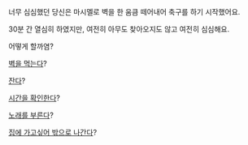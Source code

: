 너무 심심했던 당신은 마시멜로 벽을 한 움큼 떼어내어 축구를 하기 시작했어요.

30분 간 열심히 하였지만, 여전히 아무도 찾아오지도 않고 여전히 심심해요.

어떻게 할까염?

[벽을 먹는다](../eating-walls/eating-marshmallows.md)?

[잔다](../sleep/marshmallow.md)?

[시간을 확인한다](../check-current-time/check-current-time.md)?

[노래를 부른다](../sing-a-song/song.md)?

[집에 가고싶어 밖으로 나간다](../explore-outside/explore-outside.md)?
